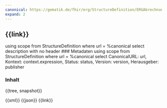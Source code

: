 ```yaml
---
canonical: https://gematik.de/fhir/erg/StructureDefinition/ERGAbrechnungsDiagnoseProzedurFreitext
expand: 2
---
```


## {{link}}

<fql output="inline">
using scope
from
	StructureDefinition
where
	url = %canonical
select
	description
with
  no header
</fql>
### Metadaten

<fql output="transpose" headers="true">
using scope
from
	StructureDefinition
where
	url = %canonical 
select
	CanonicalURL: url, Kontext: context.expression, Status: status, Version: version, Herausgeber: publisher
</fql>

### Inhalt

<tabs>
  <tab title="Darstellung">{{tree, snapshot}}</tab>

  <tab title="XML">{{xml}}</tab>
  <tab title="JSON">{{json}}</tab>
  <tab title="Link">{{link}}</tab> 
</tabs>

